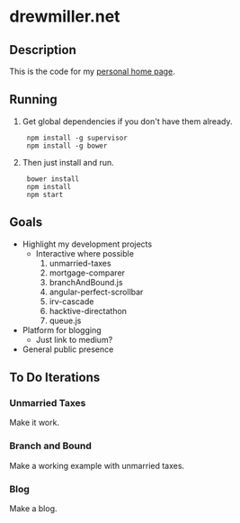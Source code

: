 # drewmiller.net

## Description

This is the code for my [personal home page](http://www.drewmiller.net).

## Running

1. Get global dependencies if you don't have them already.

		npm install -g supervisor
		npm install -g bower

2. Then just install and run.

		bower install
		npm install
		npm start

## Goals

* Highlight my development projects
   * Interactive where possible
      1. unmarried-taxes
      2. mortgage-comparer
      3. branchAndBound.js
      4. angular-perfect-scrollbar
      5. irv-cascade
      6. hacktive-directathon
      7. queue.js
* Platform for blogging
   * Just link to medium?
* General public presence

## To Do Iterations

### Unmarried Taxes
Make it work.

### Branch and Bound
Make a working example with unmarried taxes.

### Blog
Make a blog.